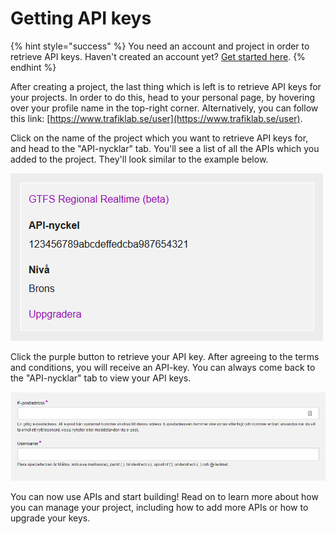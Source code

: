 # Getting API keys

{% hint style="success" %}
You need an account and project in order to retrieve API keys. Haven't created an account yet? [Get started here](creating-an-account.md).
{% endhint %}

After creating a project, the last thing which is left is to retrieve API keys for your projects. In order to do this, head to your personal page, by hovering over your profile name in the top-right corner. Alternatively, you can follow this link: [https://www.trafiklab.se/user](https://www.trafiklab.se/user). 

Click on the name of the project which you want to retrieve API keys for, and head to the "API-nycklar" tab. You'll see a list of all the APIs which you added to the project. They'll look similar to the example below.

![An API for which no key has been retrieved](../../.gitbook/assets/image%20%2811%29.png)

Click the purple button to retrieve your API key. After agreeing to the terms and conditions, you will receive an API-key. You can always come back to the "API-nycklar" tab to view your API keys.

![The API key can always be found on this page, along with the current access level](../../.gitbook/assets/image%20%2812%29.png)

You can now use APIs and start building! Read on to learn more about how you can manage your project, including how to add more APIs or how to upgrade your keys.

